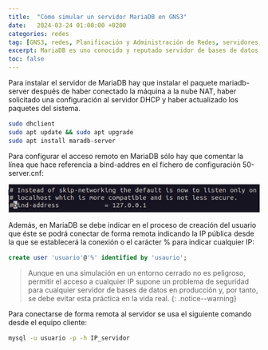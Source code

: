```yaml
---
title:  "Cómo simular un servidor MariaDB en GNS3"
date:   2024-03-24 01:00:00 +0200
categories: redes
tag: [GNS3, redes, Planificación y Administración de Redes, servidores, mariadb, bases de datos]
excerpt: MariaDB es uno conocido y reputado servidor de bases de datos. Es similar a MySQL y permite almacenar y gestionar una gran cantidad de información. En este post se explica cómo simularlo en un escenario de GNS3.
toc: false
---
```

Para instalar el servidor de MariaDB hay que instalar el paquete mariadb-server después de haber conectado la máquina a la nube NAT, haber solicitado una configuración al servidor DHCP y haber actualizado los paquetes del sistema.

```bash
sudo dhclient
sudo apt update && sudo apt upgrade
sudo apt install maradb-server
```

Para configurar el acceso remoto en MariaDB sólo hay que comentar la línea que hace referencia a bind-addres en el fichero de configuración 50-server.cnf:

![](/assets/img/redes/practica13/img4.png)

Además, en MariaDB se debe indicar en el proceso de creación del usuario que éste se podrá conectar de forma remota indicando la IP pública desde la que se establecerá la conexión o el carácter % para indicar cualquier IP:

```sql
create user 'usuario'@'%' identified by 'usaurio';
```

><i class="fas fa-exclamation-triangle" aria-hidden="true"></i> Aunque en una simulación en un entorno cerrado no es peligroso, permitir el acceso a cualquier IP supone un problema de seguridad para cualquier servidor de bases de datos en producción y, por tanto, se debe evitar esta práctica en la vida real.
{: .notice--warning}

Para conectarse de forma remota al servidor se usa el siguiente comando desde el equipo cliente:

```bash
mysql -u usuario -p -h IP_servidor
```